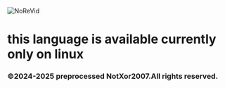 ![NoReVid](https://github.com/user-attachments/assets/573c8943-6106-43e8-8206-c044e6781236)
# this language is available currently only on linux
### ©2024-2025 preprocessed NotXor2007.All rights reserved.
